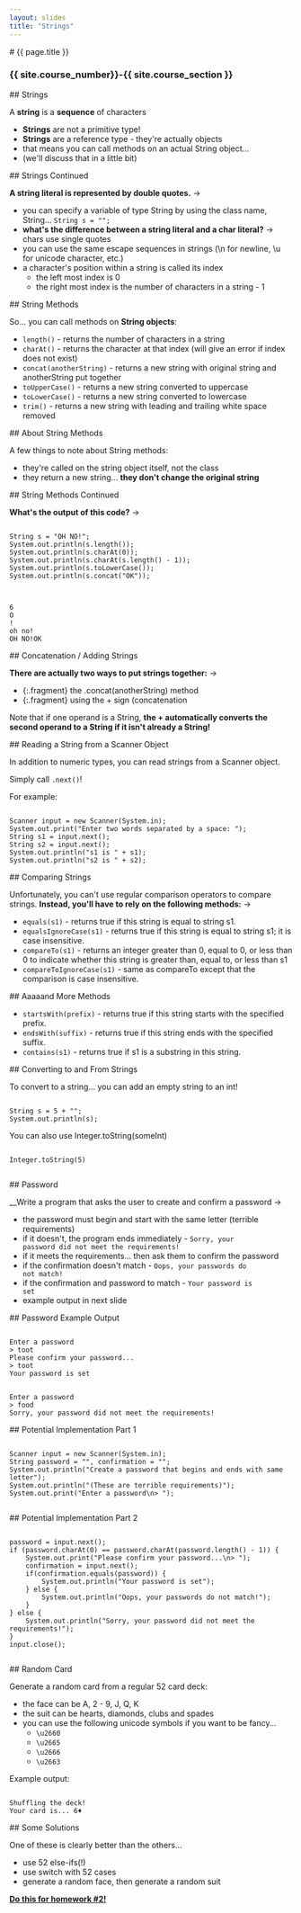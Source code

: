 ```yaml
---
layout: slides
title: "Strings"
---
```


<section markdown="block" class="intro-slide">
# {{ page.title }}

### {{ site.course_number}}-{{ site.course_section }}

<p><small></small></p>
</section>

<section markdown="block">
## Strings

A __string__ is a __sequence__ of characters

* __Strings__ are not a primitive type!
* __Strings__ are a reference type - they're actually objects
* that means you can call methods on an actual String object...
* (we'll discuss that in a little bit)
</section>

<section markdown="block">
## Strings Continued

__A string literal is represented by double quotes.__ &rarr;

* you can specify a variable of type String by using the class name, String... <code>String s = "";</code>
* __what's the difference between a string literal and a char literal?__ &rarr; <span class="fragment">chars use single quotes</span>
* you can use the same escape sequences in strings (\n for newline, \u for unicode character, etc.)
* a character's position within a string is called its index
	* the left most index is 0
	* the right most index is the number of characters in a string - 1
</section>

<section markdown="block">
## String Methods

So... you can call methods on __String objects__:

* <code>length()</code> - returns the number of characters in a string
* <code>charAt()</code> - returns the character at that index (will give an error if index does not exist)
* <code>concat(anotherString)</code> - returns a new string with original string and anotherString put together
* <code>toUpperCase()</code> - returns a new string converted to uppercase
* <code>toLowerCase()</code> - returns a new string converted to lowercase
* <code>trim()</code> - returns a new string with leading and trailing white space removed

</section>

<section markdown="block">
## About String Methods

A few things to note about String methods:

* they're called on the string object itself, not the class
* they return a new string... __they don't change the original string__

</section>
<section markdown="block">
## String Methods Continued

__What's the output of this code?__ &rarr;

<pre><code data-trim contenteditable>
String s = "OH NO!";
System.out.println(s.length());
System.out.println(s.charAt(0));
System.out.println(s.charAt(s.length() - 1));
System.out.println(s.toLowerCase());
System.out.println(s.concat("OK"));

</code></pre>

<pre class="fragment"><code data-trim contenteditable>
6
O
!
oh no!
OH NO!OK
</code></pre>
</section>

<section markdown="block">
## Concatenation / Adding Strings

__There are actually two ways to put strings together:__ &rarr;

* {:.fragment} the .concat(anotherString) method
* {:.fragment} using the + sign (concatenation

<span class="fragment">Note that if one operand is a String, __the + automatically converts the second operand to a String if it isn't already a String!__</span>


</section>
<section markdown="block">
## Reading a String from a Scanner Object

In addition to numeric types, you can read strings from a Scanner object.

Simply call <code>.next()</code>!

For example:

<pre><code data-trim contenteditable>
Scanner input = new Scanner(System.in); 
System.out.print("Enter two words separated by a space: "); 
String s1 = input.next();
String s2 = input.next();
System.out.println("s1 is " + s1);
System.out.println("s2 is " + s2);
</code></pre>
</section>
<section markdown="block">
## Comparing Strings

Unfortunately, you can't use regular comparison operators to compare strings. __Instead, you'll have to rely on the following methods:__ &rarr;

* <code>equals(s1)</code> - returns true if this string is equal to string s1.
* <code>equalsIgnoreCase(s1)</code> - returns true if this string is equal to string s1; it is case insensitive.
* <code>compareTo(s1)</code> - returns an integer greater than 0, equal to 0, or less than 0 to indicate whether this string is greater than, equal to, or less than s1
* <code>compareToIgnoreCase(s1)</code> - same as compareTo except that the comparison is case insensitive.

</section>

<section markdown="block">
## Aaaaand More Methods

* <code>startsWith(prefix)</code> - returns true if this string starts with the specified prefix.
* <code>endsWith(suffix)</code> - returns true if this string ends with the specified suffix.
* <code>contains(s1)</code> - returns true if s1 is a substring in this string.
</section>

<section markdown="block">
## Converting to and From Strings

To convert to a string... you can add an empty string to an int!

<pre><code data-trim contenteditable>
String s = 5 + "";
System.out.println(s);
</code></pre>

You can also use Integer.toString(someInt)

<pre><code data-trim contenteditable>
Integer.toString(5)

</code></pre>
</section>

<section markdown="block">
## Password

__Write a program that asks the user to create and confirm a password &rarr;

* the password must begin and start with the same letter (terrible requirements)
* if it doesn't, the program ends immediately - <code>Sorry, your password did not meet the requirements!</code>
* if it meets the requirements... then ask them to confirm the password
* if the confirmation doesn't match - <code>Oops, your passwords do not match!</code>
* if the confirmation and password to match - <code>Your password is set</code>
* example output in next slide

</section>

<section markdown="block">
## Password Example Output

<pre><code data-trim contenteditable>
Enter a password
> toot
Please confirm your password...
> toot
Your password is set
</code></pre>

<pre><code data-trim contenteditable>
Enter a password
> food
Sorry, your password did not meet the requirements!
</code></pre>
</section>

<section markdown="block">
## Potential Implementation Part 1

<pre><code data-trim contenteditable>
Scanner input = new Scanner(System.in);
String password = "", confirmation = "";
System.out.println("Create a password that begins and ends with same letter");
System.out.println("(These are terrible requirements)");
System.out.print("Enter a password\n> ");

</code></pre>

</section>

<section markdown="block">
## Potential Implementation Part 2

<pre><code data-trim contenteditable>
password = input.next();
if (password.charAt(0) == password.charAt(password.length() - 1)) {
	System.out.print("Please confirm your password...\n> ");
	confirmation = input.next();
	if(confirmation.equals(password)) {
		System.out.println("Your password is set");
	} else {
		System.out.println("Oops, your passwords do not match!");
	}
} else {
	System.out.println("Sorry, your password did not meet the requirements!");
}
input.close();

</code></pre>
</section>

<section markdown="block">
## Random Card

Generate a random card from a regular 52 card deck:

* the face can be A, 2 - 9, J, Q, K
* the suit can be hearts, diamonds, clubs and spades
* you can use the following unicode symbols if you want to be fancy...
	* <code>\u2660</code>
	* <code>\u2665</code>
	* <code>\u2666</code>
	* <code>\u2663</code>

Example output:

<pre><code data-trim contenteditable>
Shuffling the deck!
Your card is... 6♦
</code></pre>
</section>

<section markdown="block">
## Some Solutions

One of these is clearly better than the others...

* use 52 else-ifs(!)
* use switch with 52 cases
* generate a random face, then generate  a random suit

__[Do this for homework #2!](../../assignments/hw02.html)__

</section>
